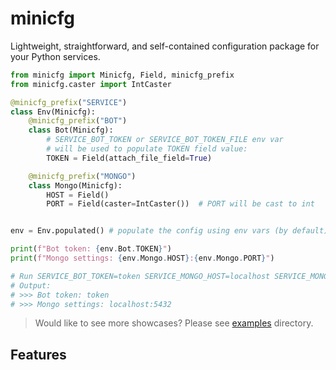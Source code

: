 # minicfg
Lightweight, straightforward, and self-contained configuration package for your Python services.

```python
from minicfg import Minicfg, Field, minicfg_prefix
from minicfg.caster import IntCaster

@minicfg_prefix("SERVICE")
class Env(Minicfg):
    @minicfg_prefix("BOT")
    class Bot(Minicfg):
        # SERVICE_BOT_TOKEN or SERVICE_BOT_TOKEN_FILE env var
        # will be used to populate TOKEN field value:
        TOKEN = Field(attach_file_field=True)

    @minicfg_prefix("MONGO")
    class Mongo(Minicfg):
        HOST = Field()
        PORT = Field(caster=IntCaster())  # PORT will be cast to int


env = Env.populated() # populate the config using env vars (by default)

print(f"Bot token: {env.Bot.TOKEN}")
print(f"Mongo settings: {env.Mongo.HOST}:{env.Mongo.PORT}")

# Run SERVICE_BOT_TOKEN=token SERVICE_MONGO_HOST=localhost SERVICE_MONGO_PORT=5432 python example.py
# Output:
# >>> Bot token: token
# >>> Mongo settings: localhost:5432
```

> Would like to see more showcases? Please see [examples](/examples) directory.

## Features


